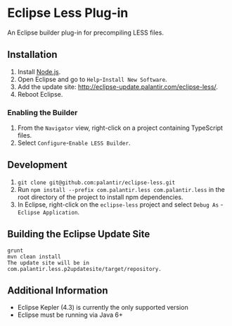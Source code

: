 # Eclipse Less Plug-in

An Eclipse builder plug-in for precompiling LESS files.

## Installation

1. Install [Node.js](http://nodejs.org/).
2. Open Eclipse and go to `Help`-`Install New Software`.
3. Add the update site: http://eclipse-update.palantir.com/eclipse-less/.
4. Reboot Eclipse.

### Enabling the Builder

1. From the `Navigator` view, right-click on a project containing TypeScript files.
2. Select `Configure`-`Enable LESS Builder`.

## Development

1. `git clone git@github.com:palantir/eclipse-less.git`
2. Run `npm install --prefix com.palantir.less com.palantir.less` in the root directory of the project to install npm dependencies.
3. In Eclipse, right-click on the `eclipse-less` project and select `Debug As` - `Eclipse Application`.

## Building the Eclipse Update Site

```
grunt
mvn clean install
The update site will be in com.palantir.less.p2updatesite/target/repository.
```

## Additional Information
* Eclipse Kepler (4.3) is currently the only supported version
* Eclipse must be running via Java 6+
